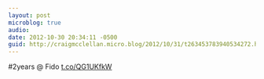 ```yaml
---
layout: post
microblog: true
audio: 
date: 2012-10-30 20:34:11 -0500
guid: http://craigmcclellan.micro.blog/2012/10/31/t263453783940534272.html
---
```

#2years @ Fido [t.co/QG1UKfkW](http://t.co/QG1UKfkW)
